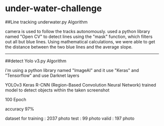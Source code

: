 # under-water-challenge

##Line tracking underwater.py Algorithm

camera is used to follow the
tracks autonomously. used a python library
named "Open CV" to detect lines using the "mask" function,
which filters out all but blue lines. Using mathematical
calculations, we were able to get the distance between the
two blue lines and the average slope.




-------------------------------------------------------------------


##detect Yolo v3.py Algorithm

i'm using a python library named "ImageAI" and it use "Keras" and "Tensorflow" and use Darknet layers

YOLOv3 Keras R-CNN
(Region-Based Convolution Neural Network) trained
model to detect objects within the taken screenshot

100 Epoch

accuracy 97%

dataset for training : 2037 photo 
test : 99 photo
valid : 197 photo

